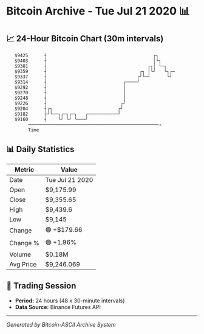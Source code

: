 # Bitcoin Archive - Tue Jul 21 2020 📊

## 📈 24-Hour Bitcoin Chart (30m intervals)

```
   $9425      ┤                                       ┌┐       
   $9403      ┤                                       │└┐      
   $9381      ┤                                     ┌┐│ └─┐    
   $9359      ┤                                  ┌┐ │└┘   └┐┌─ 
   $9337      ┤                                 ┌┘└─┘      └┘  
   $9314      ┤                            ┌────┘              
   $9292      ┤                            │                   
   $9270      ┤                            │                   
   $9248      ┤                            │                   
   $9226      ┤                           ┌┘                   
   $9204      ┤┌┐                        ┌┘                    
   $9182      ┼┘└──┐┌─┐┌─┐   ┌───────────┘                     
   $9160      ┤    └┘ └┘ └───┘                                 
        ────────────────────────────────────────────────→
        Time
```

## 📊 Daily Statistics

| Metric | Value |
|--------|-------|
| Date | Tue Jul 21 2020 |
| Open | $9,175.99 |
| Close | $9,355.65 |
| High | $9,439.6 |
| Low | $9,145 |
| Change | 🟢 +$179.66 |
| Change % | 🟢 +1.96% |
| Volume | $0.18M |
| Avg Price | $9,246.069 |

## 📅 Trading Session

- **Period:** 24 hours (48 x 30-minute intervals)
- **Data Source:** Binance Futures API

---
*Generated by Bitcoin-ASCII Archive System*
